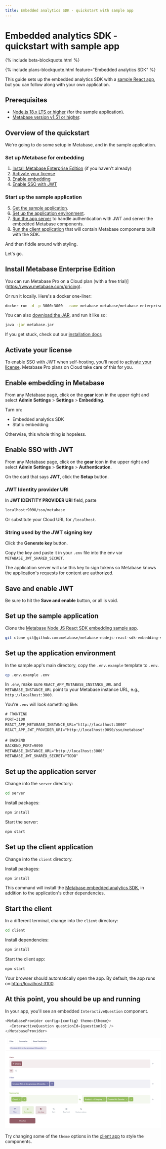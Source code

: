 ```yaml
---
title: Embedded analytics SDK - quickstart with sample app
---
```


# Embedded analytics SDK - quickstart with sample app

{% include beta-blockquote.html %}

{% include plans-blockquote.html feature="Embedded analytics SDK" %}

This guide sets up the embedded analytics SDK with a [sample React app](https://github.com/metabase/metabase-nodejs-react-sdk-embedding-sample), but you can follow along with your own application.

## Prerequisites

- [Node.js 18.x LTS or higher](https://nodejs.org/en) (for the sample application).
- [Metabase version v1.51 or higher](https://www.metabase.com/docs/latest/releases).

## Overview of the quickstart

We're going to do some setup in Metabase, and in the sample application.

### Set up Metabase for embedding

1. [Install Metabase Enterprise Edition](#install-metabase-enterprise-edition) (if you haven't already)
2. [Activate your license](#activate-your-license)
3. [Enable embedding](#enable-embedding-in-metabase)
4. [Enable SSO with JWT](#enable-sso-with-jwt)

### Start up the sample application

5. [Get the sample application](#set-up-the-sample-application).
6. [Set up the application environment](#set-up-the-application-environment).
7. [Run the app server](#set-up-the-application-server) to handle authentication with JWT and server the embedded Metabase components.
8. [Run the client application](#set-up-the-client-application) that will contain Metabase components built with the SDK.

And then fiddle around with styling.

Let's go.

## Install Metabase Enterprise Edition

You can run Metabase Pro on a Cloud plan (with a free trial)](https://www.metabase.com/pricing).

Or run it locally. Here's a docker one-liner:

```sh
docker run -d -p 3000:3000 --name metabase metabase/metabase-enterprise:latest
```

You can also [download the JAR](https://downloads.metabase.com/enterprise/latest/metabase.jar), and run it like so:

```sh
java -jar metabase.jar
```

If you get stuck, check out our [installation docs](../../installation-and-operation/installing-metabase.md)

## Activate your license

To enable SSO with JWT when self-hosting, you'll need to [activate your license](https://www.metabase.com/docs/latest/paid-features/activating-the-enterprise-edition). Metabase Pro plans on Cloud take care of this for you.

## Enable embedding in Metabase

From any Metabase page, click on the **gear** icon in the upper right and select **Admin Settings** > **Settings** > **Embedding**.

Turn on:

- Embedded analytics SDK
- Static embedding

Otherwise, this whole thing is hopeless.

## Enable SSO with JWT

From any Metabase page, click on the **gear** icon in the upper right and select **Admin Settings** > **Settings** > **Authentication**.

On the card that says **JWT**, click the **Setup** button.

### JWT Identity provider URI

In **JWT IDENTITY PROVIDER URI** field, paste

```txt
localhost:9090/sso/metabase
```

Or substitute your Cloud URL for `/localhost`.

### String used by the JWT signing key

Click the **Generate key** button.

Copy the key and paste it in your `.env` file into the env var `METABASE_JWT_SHARED_SECRET`.

The application server will use this key to sign tokens so Metabase knows the application's requests for content are authorized.

## Save and enable JWT

Be sure to hit the **Save and enable** button, or all is void.

## Set up the sample application

Clone the [Metabase Node JS React SDK embedding sample app](https://github.com/metabase/metabase-nodejs-react-sdk-embedding-sample).

```sh
git clone git@github.com:metabase/metabase-nodejs-react-sdk-embedding-sample.git
```

## Set up the application environment

In the sample app's main directory, copy the `.env.example` template to `.env`.

```sh
cp .env.example .env
```

In `.env`, make sure `REACT_APP_METABASE_INSTANCE_URL` and `METABASE_INSTANCE_URL` point to your Metabase instance URL, e.g., `http://localhost:3000`.

You're `.env` will look something like:

```txt
# FRONTEND
PORT=3100
REACT_APP_METABASE_INSTANCE_URL="http://localhost:3000"
REACT_APP_JWT_PROVIDER_URI="http://localhost:9090/sso/metabase"

# BACKEND
BACKEND_PORT=9090
METABASE_INSTANCE_URL="http://localhost:3000"
METABASE_JWT_SHARED_SECRET="TODO"
```

## Set up the application server

Change into the `server` directory:

```sh
cd server
```

Install packages:

```sh
npm install
```

Start the server:

```sh
npm start
```

## Set up the client application

Change into the `client` directory.

Install packages:

```sh
npm install
```

This command will install the [Metabase embedded analytics SDK](https://metaba.se/sdk), in addition to the application's other dependencies.

## Start the client

In a different terminal, change into the `client` directory:

```sh
cd client
```

Install dependencies:

```sh
npm install
```

Start the client app:

```sh
npm start
```

Your browser should automatically open the app. By default, the app runs on [http://localhost:3100](localhost:3100).

## At this point, you should be up and running

In your app, you'll see an embedded `InteractiveQuestion` component.

```javascript
<MetabaseProvider config={config} theme={theme}>
  <InteractiveQuestion questionId={questionId} />
</MetabaseProvider>
```

![Embedded Metabase components](../images/embedded-components.png)

Try changing some of the `theme` options in the [client app](https://github.com/metabase/metabase-nodejs-react-sdk-embedding-sample/blob/main/client/src/App.js) to style the components.
